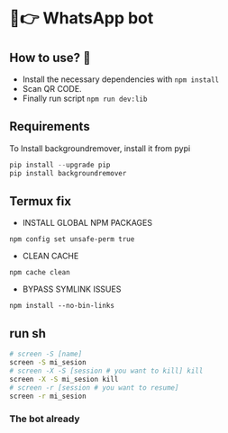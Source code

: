 # 🤩👉 WhatsApp bot

## How to use? 🤔

- Install the necessary dependencies with `npm install`
- Scan QR CODE.
- Finally run script `npm run dev:lib`

## Requirements

To Install backgroundremover, install it from pypi

```python
pip install --upgrade pip
pip install backgroundremover
```

## Termux fix

- INSTALL GLOBAL NPM PACKAGES

```node
npm config set unsafe-perm true
```

- CLEAN CACHE

```node
npm cache clean
```

- BYPASS SYMLINK ISSUES

```node
npm install --no-bin-links
```

## run sh

```sh
# screen -S [name]
screen -S mi_sesion
# screen -X -S [session # you want to kill] kill
screen -X -S mi_sesion kill
# screen -r [session # you want to resume]
screen -r mi_sesion
```

### The bot already
